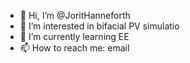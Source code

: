 - 👋 Hi, I’m @JoritHanneforth
- 👀 I’m interested in bifacial PV simulatio 
- 🌱 I’m currently learning EE
- 📫 How to reach me: email

<!---
JoritHanneforth/JoritHanneforth is a ✨ special ✨ repository because its `README.md` (this file) appears on your GitHub profile.
You can click the Preview link to take a look at your changes.
--->
